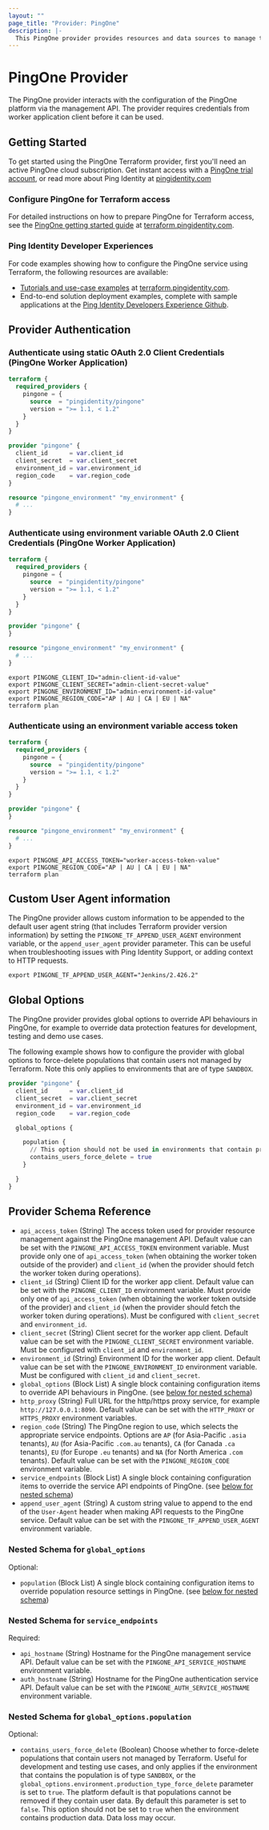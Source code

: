 ```yaml
---
layout: ""
page_title: "Provider: PingOne"
description: |-
  This PingOne provider provides resources and data sources to manage the PingOne platform as infrastructure-as-code, through the PingOne management API.
---
```


# PingOne Provider

The PingOne provider interacts with the configuration of the PingOne platform via the management API. The provider requires credentials from worker application client before it can be used.

## Getting Started

To get started using the PingOne Terraform provider, first you'll need an active PingOne cloud subscription.  Get instant access with a [PingOne trial account](https://www.pingidentity.com/en/try-ping.html), or read more about Ping Identity at [pingidentity.com](https://www.pingidentity.com)

### Configure PingOne for Terraform access

For detailed instructions on how to prepare PingOne for Terraform access, see the [PingOne getting started guide](https://terraform.pingidentity.com/getting-started/pingone/#configure-pingone-for-terraform-access) at [terraform.pingidentity.com](https://terraform.pingidentity.com).

### Ping Identity Developer Experiences

For code examples showing how to configure the PingOne service using Terraform, the following resources are available:

- [Tutorials and use-case examples](https://terraform.pingidentity.com/examples/) at [terraform.pingidentity.com](https://terraform.pingidentity.com).
- End-to-end solution deployment examples, complete with sample applications at the [Ping Identity Developers Experience Github](https://github.com/pingidentity-developers-experience?tab=repositories).

## Provider Authentication

### Authenticate using static OAuth 2.0 Client Credentials (PingOne Worker Application)

```terraform
terraform {
  required_providers {
    pingone = {
      source  = "pingidentity/pingone"
      version = ">= 1.1, < 1.2"
    }
  }
}

provider "pingone" {
  client_id      = var.client_id
  client_secret  = var.client_secret
  environment_id = var.environment_id
  region_code    = var.region_code
}

resource "pingone_environment" "my_environment" {
  # ...
}
```

### Authenticate using environment variable OAuth 2.0 Client Credentials (PingOne Worker Application)

```terraform
terraform {
  required_providers {
    pingone = {
      source  = "pingidentity/pingone"
      version = ">= 1.1, < 1.2"
    }
  }
}

provider "pingone" {
}

resource "pingone_environment" "my_environment" {
  # ...
}
```

```shell
export PINGONE_CLIENT_ID="admin-client-id-value"
export PINGONE_CLIENT_SECRET="admin-client-secret-value"
export PINGONE_ENVIRONMENT_ID="admin-environment-id-value"
export PINGONE_REGION_CODE="AP | AU | CA | EU | NA"
terraform plan
```

### Authenticate using an environment variable access token

```terraform
terraform {
  required_providers {
    pingone = {
      source  = "pingidentity/pingone"
      version = ">= 1.1, < 1.2"
    }
  }
}

provider "pingone" {
}

resource "pingone_environment" "my_environment" {
  # ...
}
```

```shell
export PINGONE_API_ACCESS_TOKEN="worker-access-token-value"
export PINGONE_REGION_CODE="AP | AU | CA | EU | NA"
terraform plan
```

## Custom User Agent information

The PingOne provider allows custom information to be appended to the default user agent string (that includes Terraform provider version information) by setting the `PINGONE_TF_APPEND_USER_AGENT` environment variable, or the `append_user_agent` provider parameter.  This can be useful when troubleshooting issues with Ping Identity Support, or adding context to HTTP requests.

```shell
export PINGONE_TF_APPEND_USER_AGENT="Jenkins/2.426.2"
```

## Global Options

The PingOne provider provides global options to override API behaviours in PingOne, for example to override data protection features for development, testing and demo use cases.

The following example shows how to configure the provider with global options to force-delete populations that contain users not managed by Terraform.  Note this only applies to environments that are of type `SANDBOX`.

```terraform
provider "pingone" {
  client_id      = var.client_id
  client_secret  = var.client_secret
  environment_id = var.environment_id
  region_code    = var.region_code

  global_options {

    population {
      // This option should not be used in environments that contain production data.  Data loss may occur.
      contains_users_force_delete = true
    }

  }
}
```

## Provider Schema Reference

- `api_access_token` (String) The access token used for provider resource management against the PingOne management API.  Default value can be set with the `PINGONE_API_ACCESS_TOKEN` environment variable.  Must provide only one of `api_access_token` (when obtaining the worker token outside of the provider) and `client_id` (when the provider should fetch the worker token during operations).
- `client_id` (String) Client ID for the worker app client.  Default value can be set with the `PINGONE_CLIENT_ID` environment variable.  Must provide only one of `api_access_token` (when obtaining the worker token outside of the provider) and `client_id` (when the provider should fetch the worker token during operations).  Must be configured with `client_secret` and `environment_id`.
- `client_secret` (String) Client secret for the worker app client.  Default value can be set with the `PINGONE_CLIENT_SECRET` environment variable.  Must be configured with `client_id` and `environment_id`.
- `environment_id` (String) Environment ID for the worker app client.  Default value can be set with the `PINGONE_ENVIRONMENT_ID` environment variable.  Must be configured with `client_id` and `client_secret`.
- `global_options` (Block List) A single block containing configuration items to override API behaviours in PingOne. (see [below for nested schema](#nestedblock--global_options))
- `http_proxy` (String) Full URL for the http/https proxy service, for example `http://127.0.0.1:8090`.  Default value can be set with the `HTTP_PROXY` or `HTTPS_PROXY` environment variables.
- `region_code` (String) The PingOne region to use, which selects the appropriate service endpoints.  Options are `AP` (for Asia-Pacific `.asia` tenants), `AU` (for Asia-Pacific `.com.au` tenants), `CA` (for Canada `.ca` tenants), `EU` (for Europe `.eu` tenants) and `NA` (for North America `.com` tenants).  Default value can be set with the `PINGONE_REGION_CODE` environment variable.
- `service_endpoints` (Block List) A single block containing configuration items to override the service API endpoints of PingOne. (see [below for nested schema](#nestedblock--service_endpoints))
- `append_user_agent` (String) A custom string value to append to the end of the `User-Agent` header when making API requests to the PingOne service. Default value can be set with the `PINGONE_TF_APPEND_USER_AGENT` environment variable.

<a id="nestedblock--global_options"></a>
### Nested Schema for `global_options`

Optional:

- `population` (Block List) A single block containing configuration items to override population resource settings in PingOne. (see [below for nested schema](#nestedblock--global_options))

<a id="nestedblock--service_endpoints"></a>
### Nested Schema for `service_endpoints`

Required:

- `api_hostname` (String) Hostname for the PingOne management service API.  Default value can be set with the `PINGONE_API_SERVICE_HOSTNAME` environment variable.
- `auth_hostname` (String) Hostname for the PingOne authentication service API.  Default value can be set with the `PINGONE_AUTH_SERVICE_HOSTNAME` environment variable.

<a id="nestedblock--global_options-population"></a>
### Nested Schema for `global_options.population`

Optional:

- `contains_users_force_delete` (Boolean) Choose whether to force-delete populations that contain users not managed by Terraform.  Useful for development and testing use cases, and only applies if the environment that contains the population is of type `SANDBOX`, or the `global_options.environment.production_type_force_delete` parameter is set to `true`.  The platform default is that populations cannot be removed if they contain user data.  By default this parameter is set to `false`. This option should not be set to `true` when the environment contains production data. Data loss may occur.
